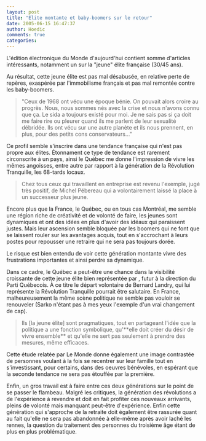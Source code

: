 ```yaml
---
layout: post
title: "Élite montante et baby-boomers sur le retour"
date: 2005-06-15 16:47:37
author: Hoedic
comments: true
categories: 
---
```



L'édition électronique du Monde d'aujourd'hui contient somme d'articles intéressants, notamment un  sur la "jeune" élite française (30/45 ans).

Au résultat, cette jeune élite est pas mal désabusée, en relative perte de repères, exaspérée par l'immobilisme français et pas mal remontée contre les baby-boomers.

<blockquote class="citation">"Ceux de 1968 ont vécu une époque bénie. On pouvait alors croire au progrès. Nous, nous sommes nés avec la crise et nous n'avons connu que ça. Le sida a toujours existé pour moi. Je ne sais pas si ça doit me faire rire ou pleurer quand ils me parlent de leur sexualité débridée. Ils ont vécu sur une autre planète et ils nous prennent, en plus, pour des petits cons conservateurs..." 
<br/></blockquote>

Ce profil semble s'inscrire dans une tendance française qui n'est pas propre aux élites. Étonnament ce type de tendance est rarement circonscrite à un pays, ainsi le Québec me donne l'impression de vivre les mêmes angoisses, entre autre par rapport à la génération de la Révolution Tranquille, les 68-tards locaux.

<blockquote class="citation">Chez tous ceux qui travaillent en entreprise est revenu l'exemple, jugé très positif, de Michel Pébereau qui a volontairement laissé la place à un successeur plus jeune.
<br />
</blockquote>

Encore plus que la France, le Québec, ou en tous cas Montréal, me semble une région riche de créativité et de volonté de faire, les jeunes sont dynamiques et ont des idées en plus d'avoir des idéaux qui paraissent justes. Mais leur ascension semble bloquée par les boomers qui ne font que se laissent rouler sur les avantages acquis, tout en s'accrochant à leurs postes pour repousser une retraire qui ne sera pas toujours dorée.

Le risque est bien entendu de voir cette génération montante vivre des frustrations importantes et ainsi perdre sa dynamique.

Dans ce cadre, le Québec a peut-être une chance dans la visibilité croissante de cette jeune élite bien représentée par , futur  à la direction du Parti Québecois. À ce titre le départ volontaire de Bernard Landry, qui lui représente la Révolution Tranquille pourrait être salutaire. En France, malheureusement la même scène politique ne semble pas vouloir se renouveler (Sarko n'étant pas à mes yeux l'exemple d'un vrai changement de cap).

<blockquote class="citation">Ils [la jeune élite] sont pragmatiques, tout en partageant l'idée que la politique a une fonction symbolique, qu'**elle doit créer du désir de vivre ensemble** et qu'elle ne sert pas seulement à prendre des mesures, même efficaces.
<br /></blockquote>

Cette étude relatée par Le Monde donne également une image contrastée de personnes voulant à la fois se recentrer sur leur famille tout en s'investissant, pour certains, dans des oeuvres bénévoles, en espérant que la seconde tendance ne sera pas étouffée par la première.

Enfin, un gros travail est à faire entre ces deux générations sur le point de se passer le flambeau. Malgré les critiques, la génération des révolutions a de l'expérience à revendre et doit en fait profiter ces nouveaux arrivants, pleins de volonté mais manquant peut-être d'expérience. Enfin cette génération qui s'approche de la retraite doit également être rassurée quant au fait qu'elle ne sera pas abandonnée à elle-même après avoir laché les rennes, la question du traitement des personnes du troisième âge étant de plus en plus problématique.